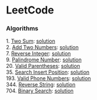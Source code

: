 # LeetCode

### Algorithms
1\. [Two Sum](https://leetcode.com/problems/two-sum/): [solution](./two_sum)  
2\. [Add Two Numbers](https://leetcode.com/problems/add-two-numbers/): [solution](./add_two_numbers)  
7\. [Reverse Integer](https://leetcode.com/problems/reverse-integer/): [solution](./reverse_integer)  
9\. [Palindrome Number](https://leetcode.com/problems/palindrome-number/): [solution](./palindrome_number)  
20\. [Valid Parentheses](https://leetcode.com/problems/valid-parentheses/): [solution](./valid_parentheses)  
35\. [Search Insert Position](https://leetcode.com/problems/search-insert-position/): [solution](./search_insert_position)  
193\. [Valid Phone Numbers](https://leetcode.com/problems/valid-phone-numbers/): [solution](./valid_phone_numbers)  
344\. [Reverse String](https://leetcode.com/problems/reverse-string/): [solution](./reverse_string)  
704\. [Binary Search](https://leetcode.com/problems/binary-search/): [solution](./binary_search)  
